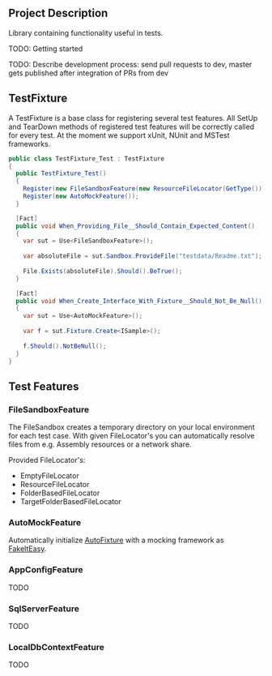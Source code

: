 ## Project Description ##

Library containing functionality useful in tests.

TODO: Getting started

TODO: Describe development process: send pull requests to dev, master gets published after integration of PRs from dev

## TestFixture ##

A TestFixture is a base class for registering several test features. All SetUp and TearDown methods of registered test features will be correctly called for every test. At the moment we support xUnit, NUnit and MSTest frameworks.

```csharp
public class TestFixture_Test : TestFixture
{
  public TestFixture_Test()
  {
    Register(new FileSandboxFeature(new ResourceFileLocator(GetType())));
    Register(new AutoMockFeature());
  }

  [Fact]
  public void When_Providing_File__Should_Contain_Expected_Content()
  {
    var sut = Use<FileSandboxFeature>();
    
    var absoluteFile = sut.Sandbox.ProvideFile("testdata/Readme.txt");
	  
    File.Exists(absoluteFile).Should().BeTrue();
  }

  [Fact]
  public void When_Create_Interface_With_Fixture__Should_Not_Be_Null()
  {
    var sut = Use<AutoMockFeature>();
    
    var f = sut.Fixture.Create<ISample>();
	  
    f.Should().NotBeNull();
  }
}
```

## Test Features ##

### FileSandboxFeature ###

The FileSandbox creates a temporary directory on your local environment for each test case. With given FileLocator's you can automatically resolve files from e.g. Assembly resources or a network share.

Provided FileLocator's:

* EmptyFileLocator
* ResourceFileLocator
* FolderBasedFileLocator
* TargetFolderBasedFileLocator

### AutoMockFeature ###

Automatically initialize [AutoFixture](https://github.com/AutoFixture/AutoFixture) with a mocking framework as [FakeItEasy](https://github.com/FakeItEasy/FakeItEasy).

### AppConfigFeature ###

TODO

### SqlServerFeature ###

TODO 

### LocalDbContextFeature ###

TODO
